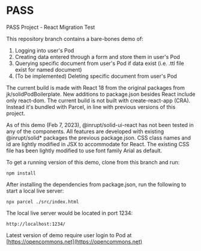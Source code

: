 # PASS

PASS Project - React Migration Test

This repository branch contains a bare-bones demo of:

1. Logging into user's Pod
2. Creating data entered through a form and store them in user's Pod
3. Querying specific document from user's Pod if data exist (i.e. .ttl file exist for named document)
4. (To be implemented) Deleting specific document from user's Pod

The current build is made with React 18 from the original packages from jk/solidPodBoilerplate. New additions to package.json besides React include only react-dom. The current build is not built with create-react-app (CRA). Instead it's bundled with Parcel, in line with previous versions of this project.

As of this demo (Feb 7, 2023), @inrupt/solid-ui-react has not been tested in any of the components. All features are developed with existing @inrupt/solid\* packages the previous package.json. CSS class names and id are lightly modified in JSX to accommodate for React. The existing CSS file has been lightly modified to use font family Arial as default.

To get a running version of this demo, clone from this branch and run:

```shell
npm install
```

After installing the dependencies from package.json, run the following to start a local live server:

```shell
npx parcel ./src/index.html
```

The local live server would be located in port 1234:

```shell
http://localhost:1234/
```

Latest version of demo require user login to Pod at [https://opencommons.net](https://opencommons.net)

